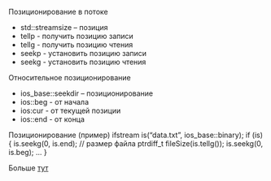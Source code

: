 Позиционирование в потоке
- std::streamsize – позиция 
- tellp - получить позицию записи 
- tellg - получить позицию чтения 
- seekp - установить позицию записи
- seekg - установить позицию чтения

Относительное позиционирование 
- ios_base::seekdir – позиционирование
- ios::beg - от начала 
- ios:cur - от текущей позиции 
- ios::end - от конца

Позиционирование (пример)
ifstream is(“data.txt”, ios_base::binary); 
if (is) { 
  is.seekg(0, is.end); // размер файла 
  ptrdiff_t fileSize(is.tellg()); 
  is.seekg(0, is.beg);
  ...
}

Больше [тут](ввод%20и%20вывод,%20стандартная%20библиотека)